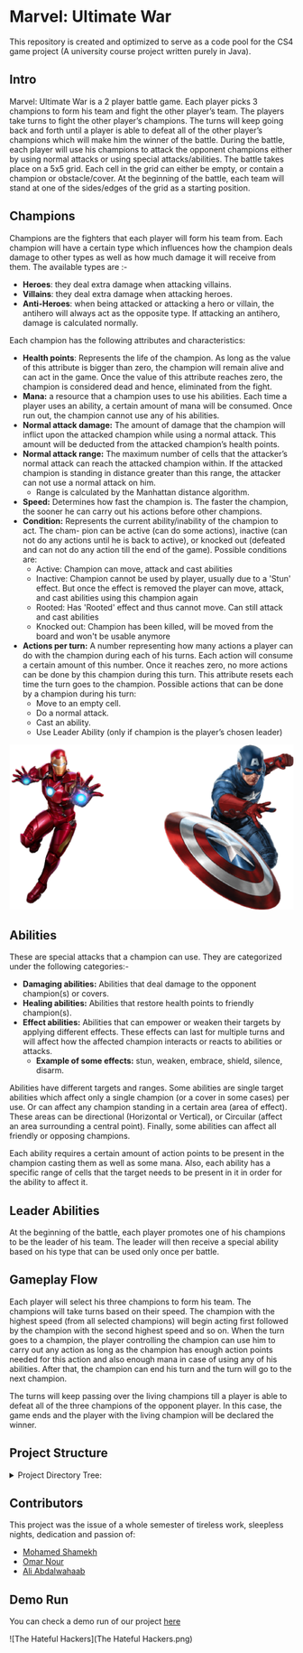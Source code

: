 # Marvel: Ultimate War
This repository is created and optimized to serve as a code pool for the CS4 game project (A university course project written purely in Java).

## Intro
Marvel: Ultimate War is a 2 player battle game. Each player picks 3 champions to form his team
and fight the other player’s team. The players take turns to fight the other player’s champions.
The turns will keep going back and forth until a player is able to defeat all of the other player’s
champions which will make him the winner of the battle.
During the battle, each player will use his champions to attack the opponent champions either
by using normal attacks or using special attacks/abilities. The battle takes place on a 5x5 grid.
Each cell in the grid can either be empty, or contain a champion or obstacle/cover. At the
beginning of the battle, each team will stand at one of the sides/edges of the grid as a starting
position.

## Champions
Champions are the fighters that each player will form his team from. Each champion will have
a certain type which influences how the champion deals damage to other types as well as how
much damage it will receive from them. The available types are :- 
 - **Heroes**:  they deal extra damage when attacking villains.
 - **Villains**: they deal extra damage when attacking heroes.
 - **Anti-Heroes**: when being attacked or attacking a hero or villain, the antihero will always
act as the opposite type. If attacking an antihero, damage is calculated normally. 

Each champion has the following attributes and characteristics:
 - **Health points**: Represents the life of the champion. As long as the value of this attribute
   is bigger than zero, the champion will remain alive and can act in the game. Once the
   value of this attribute reaches zero, the champion is considered dead and hence, eliminated
   from the fight. 
 - **Mana:** a resource that a champion uses to use his abilities. Each time a player uses an
   ability, a certain amount of mana will be consumed. Once run out, the champion cannot
   use any of his abilities. 
 - **Normal attack damage:** The amount of damage that the champion will inflict upon
   the attacked champion while using a normal attack. This amount will be deducted from
   the attacked champion’s health points. 
 - **Normal attack range:** The maximum number of cells that the attacker’s normal attack
   can reach the attacked champion within. If the attacked champion is standing in distance
   greater than this range, the attacker can not use a normal attack on him. 
   - Range is calculated by the Manhattan distance algorithm.
 - **Speed:** Determines how fast the champion is. The faster the champion, the sooner he
     can carry out his actions before other champions. 
 - **Condition:** Represents the current ability/inability of the champion to act. The cham-
     pion can be active (can do some actions), inactive (can not do any actions until he is back
     to active), or knocked out (defeated and can not do any action till the end of the game). Possible conditions are:
   - Active: Champion can move, attack and cast abilities
   - Inactive: Champion cannot be used by player, usually due to a 'Stun' effect. But once the effect is removed the player can move, attack, and cast abilities using this champion again
   - Rooted: Has 'Rooted' effect and thus cannot move. Can still attack and cast abilities
   - Knocked out: Champion has been killed, will be moved from  the board and won't be usable anymore
 - **Actions per turn:** A number representing how many actions a player can do with the
     champion during each of his turns. Each action will consume a certain amount of this
     number. Once it reaches zero, no more actions can be done by this champion during this
     turn. This attribute resets each time the turn goes to the champion.
     Possible actions that can be done by a champion during his turn:
   - Move to an empty cell. 
   - Do a normal attack. 
   - Cast an ability. 
   - Use Leader Ability (only if champion is the player’s chosen leader)

![img.png](img.png)

## Abilities 
These are special attacks that a champion can use. They are categorized under the following
categories:- 
- **Damaging abilities:** Abilities that deal damage to the opponent champion(s) or covers. 
- **Healing abilities:** Abilities that restore health points to friendly champion(s). 
- **Effect abilities:** Abilities that can empower or weaken their targets by applying different
effects. These effects can last for multiple turns and will affect how the affected champion
interacts or reacts to abilities or attacks. 
  - **Example of some effects:** stun, weaken, embrace, shield, silence, disarm. 


Abilities have different targets and ranges. Some abilities are single target abilities which affect only a single 
champion (or a cover in some cases) per use. Or can affect any champion
standing in a certain area (area of effect). These areas can be directional (Horizontal or 
Vertical), or Circuilar (affect an area surrounding a central point). Finally, some abilities 
can affect all friendly or opposing champions. 

Each ability requires a certain amount of action points to be present in the champion 
casting them as well as some mana. Also, each ability has a specific range of cells that 
the target needs to be present in it in order for the ability to affect it. 

## Leader Abilities
At the beginning of the battle, each player promotes one of his champions to be the leader of
his team. The leader will then receive a special ability based on his type that can be used only
once per battle.

## Gameplay Flow
Each player will select his three champions to form his team. The champions will take turns
based on their speed. The champion with the highest speed (from all selected champions) will
begin acting first followed by the champion with the second highest speed and so on. When
the turn goes to a champion, the player controlling the champion can use him to carry out any
action as long as the champion has enough action points needed for this action and also enough
mana in case of using any of his abilities. After that, the champion can end his turn and the
turn will go to the next champion.

The turns will keep passing over the living champions till a player is able to defeat all of the
three champions of the opponent player. In this case, the game ends and the player with the
living champion will be declared the winner.

## Project Structure
<details>
<summary>Project Directory Tree:</summary>

```bash
.
├── .idea
|   └── ..........
├── src/ 
|   ├── controller
|   |   └── GameController.java
|   ├── engine
|   |   ├── Game.java
|   |   ├── Player.java
|   |   └── GameController.java
|   ├── exceptions
|   |   ├── AbilityUseException.java
|   |   ├── ChampionDisarmedException.java
|   |   ├── GameActionException.java
|   |   ├── InvalidTargetException.java
|   |   ├── LeaderAbilityAlreadyUsedException.java
|   |   ├── LeaderNotCurrentException.java
|   |   ├── NotEnoughResourcesException.java
|   |   └── UnallowedMovementException.java
|   ├── model
|   |   ├── abilities
|   |   |   ├── Ability.java
|   |   |   ├── AreaOfEffect.java
|   |   |   ├── CrowdControlAbility.java
|   |   |   ├── DamagingAbility.java
|   |   |   └── HealingAbility.java
|   |   ├── effects
|   |   |   ├── Disarm.java
|   |   |   ├── Dodge.java
|   |   |   ├── Effect.java
|   |   |   ├── EffectType.java
|   |   |   ├── Embrace.java
|   |   |   ├── PowerUp.java
|   |   |   ├── Root.java
|   |   |   ├── Shield.java
|   |   |   ├── Shock.java
|   |   |   ├── Silence.java
|   |   |   ├── SpeedUp.java
|   |   |   └── Stun.java
|   |   ├── world
|   |   |   ├── AntiHero.java
|   |   |   ├── Champion.java
|   |   |   ├── Condition.java
|   |   |   ├── Cover.java
|   |   |   ├── Damageable.java
|   |   |   ├── Direction.java
|   |   |   ├── Hero.java
|   |   |   ├── HeroClass.java
|   |   |   └── Villain.java
|   ├── tests
|   |   ├── M1PrivateTests.java
|   |   ├── M1PublicTests.java
|   |   ├── M2PrivateTests.java
|   |   └── M2PublicTests.java
|   ├── views
|   |   ├── CharacterSelectionView.java
|   |   ├── GameOverScreen.java
|   |   ├── GameView.java
|   |   └── StartScreenGUI.java
|   └── ListJavaFonts.java
└── ........

```
</details>

## Contributors 
This project was the issue of a whole semester of tireless work, sleepless nights, dedication and passion of:
- [Mohamed Shamekh](https://github.com/shamekhjr)
- [Omar Nour](https://github.com/Omar-Nour)
- [Ali Abdalwahaab](https://github.com/AliAbdalwahaab)

## Demo Run
You can check a demo run of our project [here](https://www.linkedin.com/posts/mohamed-shamekh_csen401-marvelultimatewar-teameffort-activity-6943219740198744064-_JE1?utm_source=linkedin_share&utm_medium=member_desktop_web)

![The Hateful Hackers](The Hateful Hackers.png)